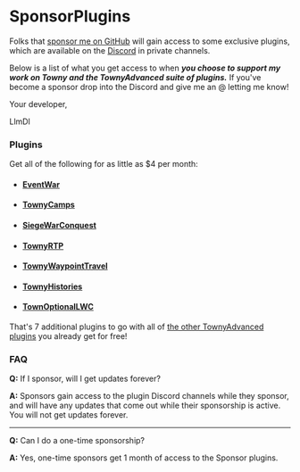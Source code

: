 # SponsorPlugins

Folks that [sponsor me on GitHub](https://github.com/sponsors/LlmDl) will gain access to some exclusive plugins, which are available on the [Discord](https://discord.gg/gnpVs5m) in private channels.

Below is a list of what you get access to when ***you choose to support my work on Towny and the TownyAdvanced suite of plugins.*** If you've become a sponsor drop into the Discord and give me an @ letting me know!

Your developer,

LlmDl

### Plugins
Get all of the following for as little as $4 per month:

- #### [EventWar](EventWar.md)
- #### [TownyCamps](TownyCamps.md)
- #### [SiegeWarConquest](SiegeWarConquest.md)
- #### [TownyRTP](TownyRTP.md)
- #### [TownyWaypointTravel](TownyWaypointTravel.md)
- #### [TownyHistories](TownyHistories.md)
- #### [TownOptionalLWC](TownOptionalLWC.md)

That's 7 additional plugins to go with all of [the other TownyAdvanced plugins](https://github.com/orgs/TownyAdvanced/repositories) you already get for free!

### FAQ

**Q:** If I sponsor, will I get updates forever?

**A:** Sponsors gain access to the plugin Discord channels while they sponsor, and will have any updates that come out while their sponsorship is active. You will not get updates forever.

---

**Q:** Can I do a one-time sponsorship?

**A:** Yes, one-time sponsors get 1 month of access to the Sponsor plugins.
